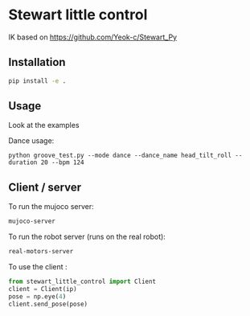 # Stewart little control

IK based on https://github.com/Yeok-c/Stewart_Py

## Installation

```bash
pip install -e .
```

## Usage

Look at the examples

Dance usage:

```
python groove_test.py --mode dance --dance_name head_tilt_roll --duration 20 --bpm 124

```

## Client / server

To run the mujoco server:

```bash
mujoco-server
```

To run the robot server (runs on the real robot):

```bash
real-motors-server
```

To use the client :

```python
from stewart_little_control import Client
client = Client(ip)
pose = np.eye(4)
client.send_pose(pose)
```
